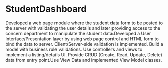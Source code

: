 # StudentDashboard
Developed a web page module where the student data form to be posted to the server with validating the user details and later providing access to the concern department to manipulate the student data.Developed a User Interface/Presentation layer by using web page control and HTML form to bind the data to server. Client/Server-side validation is implemented. Build a model with business rule validations. Use controllers and views to implement a listing/details UI. Provide CRUD (Create, Read, Update, Delete) data from entry point.Use View Data and implemented View Model classes.
